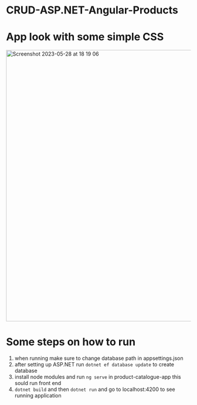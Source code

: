 # CRUD-ASP.NET-Angular-Products

# App look with some simple CSS
<img width="742" alt="Screenshot 2023-05-28 at 18 19 06" src="https://github.com/ErlandasL/CRUD-ASP.NET-Angular-Products/assets/54706862/b413f4b7-d1d0-4d0c-b509-a582f65c9c93">

# Some steps on how to run

1. when running make sure to change database path in appsettings.json
2. after setting up ASP.NET run `dotnet ef database update` to create database
3. install node modules and run `ng serve` in product-catalogue-app this sould run front end
4. `dotnet build` and then `dotnet run` and go to localhost:4200 to see running application
